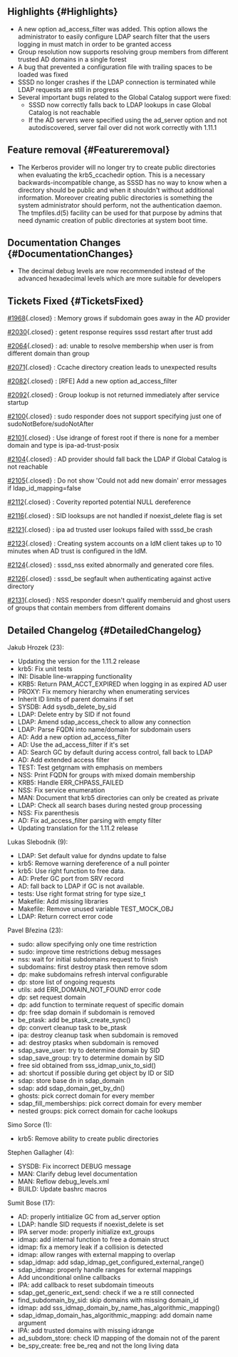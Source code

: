 Highlights {#Highlights}
----------

-   A new option ad\_access\_filter was added. This option allows the
    administrator to easily configure LDAP search filter that the users
    logging in must match in order to be granted access
-   Group resolution now supports resolving group members from different
    trusted AD domains in a single forest
-   A bug that prevented a configuration file with trailing spaces to be
    loaded was fixed
-   SSSD no longer crashes if the LDAP connection is terminated while
    LDAP requests are still in progress
-   Several important bugs related to the Global Catalog support were
    fixed:
    -   SSSD now correctly falls back to LDAP lookups in case Global
        Catalog is not reachable
    -   If the AD servers were specified using the ad\_server option and
        not autodiscovered, server fail over did not work correctly with
        1.11.1

Feature removal {#Featureremoval}
---------------

-   The Kerberos provider will no longer try to create public
    directories when evaluating the krb5\_ccachedir option. This is a
    necessary backwards-incompatible change, as SSSD has no way to know
    when a directory should be public and when it shouldn't without
    additional information. Moreover creating public directories is
    something the system administrator should perform, not the
    authentication daemon. The tmpfiles.d(5) facility can be used for
    that purpose by admins that need dynamic creation of public
    directories at system boot time.

Documentation Changes {#DocumentationChanges}
---------------------

-   The decimal debug levels are now recommended instead of the advanced
    hexadecimal levels which are more suitable for developers

Tickets Fixed {#TicketsFixed}
-------------

<div>

[\#1968](/sssd/ticket/1968 "Memory grows if subdomain goes away in the AD provider"){.closed}
:   Memory grows if subdomain goes away in the AD provider

[\#2030](/sssd/ticket/2030 "getent response requires sssd restart after trust add"){.closed}
:   getent response requires sssd restart after trust add

[\#2064](/sssd/ticket/2064 "ad: unable to resolve membership when user is from different domain than ..."){.closed}
:   ad: unable to resolve membership when user is from different domain
    than group

[\#2071](/sssd/ticket/2071 "Ccache directory creation leads to unexpected results"){.closed}
:   Ccache directory creation leads to unexpected results

[\#2082](/sssd/ticket/2082 "[RFE] Add a new option ad_access_filter"){.closed}
:   \[RFE\] Add a new option ad\_access\_filter

[\#2092](/sssd/ticket/2092 "Group lookup is not returned immediately after service startup"){.closed}
:   Group lookup is not returned immediately after service startup

[\#2100](/sssd/ticket/2100 "sudo responder does not support specifying just one of ..."){.closed}
:   sudo responder does not support specifying just one of
    sudoNotBefore/sudoNotAfter

[\#2101](/sssd/ticket/2101 "Use idrange of forest root if there is none for a member domain and type ..."){.closed}
:   Use idrange of forest root if there is none for a member domain and
    type is ipa-ad-trust-posix

[\#2104](/sssd/ticket/2104 "AD provider should fall back the LDAP if Global Catalog is not reachable"){.closed}
:   AD provider should fall back the LDAP if Global Catalog is not
    reachable

[\#2105](/sssd/ticket/2105 "Do not show 'Could not add new domain' error messages if ..."){.closed}
:   Do not show 'Could not add new domain' error messages if
    ldap\_id\_mapping=false

[\#2112](/sssd/ticket/2112 "Coverity reported potential NULL dereference"){.closed}
:   Coverity reported potential NULL dereference

[\#2116](/sssd/ticket/2116 "SID looksups are not handled if noexist_delete flag is set"){.closed}
:   SID looksups are not handled if noexist\_delete flag is set

[\#2121](/sssd/ticket/2121 "ipa ad trusted user lookups failed with sssd_be crash"){.closed}
:   ipa ad trusted user lookups failed with sssd\_be crash

[\#2123](/sssd/ticket/2123 "Creating system accounts on a IdM client takes up to 10 minutes when AD ..."){.closed}
:   Creating system accounts on a IdM client takes up to 10 minutes when
    AD trust is configured in the IdM.

[\#2124](/sssd/ticket/2124 "sssd_nss exited abnormally and generated core files."){.closed}
:   sssd\_nss exited abnormally and generated core files.

[\#2126](/sssd/ticket/2126 "sssd_be segfault when authenticating against active directory"){.closed}
:   sssd\_be segfault when authenticating against active directory

[\#2131](/sssd/ticket/2131 "NSS responder doesn't qualify memberuid and ghost users of groups that ..."){.closed}
:   NSS responder doesn't qualify memberuid and ghost users of groups
    that contain members from different domains

</div>

Detailed Changelog {#DetailedChangelog}
------------------

Jakub Hrozek (23):

-   Updating the version for the 1.11.2 release
-   krb5: Fix unit tests
-   INI: Disable line-wrapping functionality
-   KRB5: Return PAM\_ACCT\_EXPIRED when logging in as expired AD user
-   PROXY: Fix memory hierarchy when enumerating services
-   Inherit ID limits of parent domains if set
-   SYSDB: Add sysdb\_delete\_by\_sid
-   LDAP: Delete entry by SID if not found
-   LDAP: Amend sdap\_access\_check to allow any connection
-   LDAP: Parse FQDN into name/domain for subdomain users
-   AD: Add a new option ad\_access\_filter
-   AD: Use the ad\_access\_filter if it's set
-   AD: Search GC by default during access control, fall back to LDAP
-   AD: Add extended access filter
-   TEST: Test getgrnam with emphasis on members
-   NSS: Print FQDN for groups with mixed domain membership
-   KRB5: Handle ERR\_CHPASS\_FAILED
-   NSS: Fix service enumeration
-   MAN: Document that krb5 directories can only be created as private
-   LDAP: Check all search bases during nested group processing
-   NSS: Fix parenthesis
-   AD: Fix ad\_access\_filter parsing with empty filter
-   Updating translation for the 1.11.2 release

Lukas Slebodnik (9):

-   LDAP: Set default value for dyndns update to false
-   krb5: Remove warning dereference of a null pointer
-   krb5: Use right function to free data.
-   AD: Prefer GC port from SRV record
-   AD: fall back to LDAP if GC is not available.
-   tests: Use right format string for type size\_t
-   Makefile: Add missing libraries
-   Makefile: Remove unused variable TEST\_MOCK\_OBJ
-   LDAP: Return correct error code

Pavel Březina (23):

-   sudo: allow specifying only one time restriction
-   sudo: improve time restrictions debug messages
-   nss: wait for initial subdomains request to finish
-   subdomains: first destroy ptask then remove sdom
-   dp: make subdomains refresh interval configurable
-   dp: store list of ongoing requests
-   utils: add ERR\_DOMAIN\_NOT\_FOUND error code
-   dp: set request domain
-   dp: add function to terminate request of specific domain
-   dp: free sdap domain if subdomain is removed
-   be\_ptask: add be\_ptask\_create\_sync()
-   dp: convert cleanup task to be\_ptask
-   ipa: destroy cleanup task when subdomain is removed
-   ad: destroy ptasks when subdomain is removed
-   sdap\_save\_user: try to determine domain by SID
-   sdap\_save\_group: try to determine domain by SID
-   free sid obtained from sss\_idmap\_unix\_to\_sid()
-   ad: shortcut if possible during get object by ID or SID
-   sdap: store base dn in sdap\_domain
-   sdap: add sdap\_domain\_get\_by\_dn()
-   ghosts: pick correct domain for every member
-   sdap\_fill\_memberships: pick correct domain for every member
-   nested groups: pick correct domain for cache lookups

Simo Sorce (1):

-   krb5: Remove ability to create public directories

Stephen Gallagher (4):

-   SYSDB: Fix incorrect DEBUG message
-   MAN: Clarify debug level documentation
-   MAN: Reflow debug\_levels.xml
-   BUILD: Update bashrc macros

Sumit Bose (17):

-   AD: properly intitialize GC from ad\_server option
-   LDAP: handle SID requests if noexist\_delete is set
-   IPA server mode: properly initialize ext\_groups
-   idmap: add internal function to free a domain struct
-   idmap: fix a memory leak if a collision is detected
-   idmap: allow ranges with external mapping to overlap
-   sdap\_idmap: add sdap\_idmap\_get\_configured\_external\_range()
-   sdap\_idmap: properly handle ranges for external mappings
-   Add unconditional online callbacks
-   IPA: add callback to reset subdomain timeouts
-   sdap\_get\_generic\_ext\_send: check if we a re still connected
-   find\_subdomain\_by\_sid: skip domains with missing domain\_id
-   idmap: add sss\_idmap\_domain\_by\_name\_has\_algorithmic\_mapping()
-   sdap\_idmap\_domain\_has\_algorithmic\_mapping: add domain name
    argument
-   IPA: add trusted domains with missing idrange
-   ad\_subdom\_store: check ID mapping of the domain not of the parent
-   be\_spy\_create: free be\_req and not the long living data

